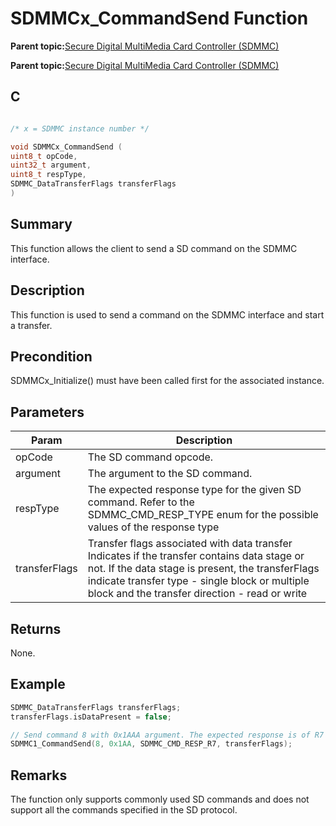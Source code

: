 # SDMMCx\_CommandSend Function

**Parent topic:**[Secure Digital MultiMedia Card Controller \(SDMMC\)](GUID-670F0003-D51D-457F-BF15-845C30D30C12.md)

**Parent topic:**[Secure Digital MultiMedia Card Controller \(SDMMC\)](GUID-9384AD3C-4E33-479E-B7BB-005772421CB2.md)

## C

```c

/* x = SDMMC instance number */

void SDMMCx_CommandSend (
uint8_t opCode,
uint32_t argument,
uint8_t respType,
SDMMC_DataTransferFlags transferFlags
)
```

## Summary

This function allows the client to send a SD command on the SDMMC interface.

## Description

This function is used to send a command on the SDMMC interface and start a transfer.

## Precondition

SDMMCx\_Initialize\(\) must have been called first for the associated instance.

## Parameters

|Param|Description|
|-----|-----------|
|opCode|The SD command opcode.|
|argument|The argument to the SD command.|
|respType|The expected response type for the given SD command. Refer to the SDMMC\_CMD\_RESP\_TYPE enum for the possible values of the response type|
|transferFlags|Transfer flags associated with data transfer Indicates if the transfer contains data stage or not. If the data stage is present, the transferFlags indicate transfer type - single block or multiple block and the transfer direction - read or write|

## Returns

None.

## Example

```c
SDMMC_DataTransferFlags transferFlags;
transferFlags.isDataPresent = false;

// Send command 8 with 0x1AAA argument. The expected response is of R7 type.
SDMMC1_CommandSend(8, 0x1AA, SDMMC_CMD_RESP_R7, transferFlags);
```

## Remarks

The function only supports commonly used SD commands and does not support all the commands specified in the SD protocol.

